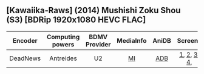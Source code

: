 ## [Kawaiika-Raws] (2014) Mushishi Zoku Shou (S3) [BDRip 1920x1080 HEVC FLAC]

| Encoder  | Computing powers | BDMV Provider | MediaInfo | AniDB |       Screens       |
| :------: | :--------------: | :-----------: | :-------: | :---: | :-----------------: |
| DeadNews |    Antreides     |      U2       |   [MI]    | [ADB] | [1], [2], [3], [4], |

[adb]: https://anidb.net/anime/10571
[mi]: https://paste.i2pd.xyz/?59eb0488c953d09d#JkJOuNYPzo/N+dqP/rOPNTkYGezTNJ1H3StuFpNpGPU=
[1]: https://slow.pics/c/0nODCVv1
[2]: https://slow.pics/c/HWQUUv21
[3]: https://slow.pics/c/ujE3KH4H
[4]: https://slow.pics/c/rHIDe6Zd

